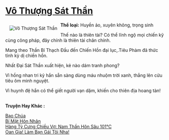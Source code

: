 <a href="https://utruyen.com/truyen/vo-thuong-sat-than/16288/" title="Vô Thượng Sát Thần"><h1>Vô Thượng Sát Thần</h1></a><div style="display:table"><img align="right" style="float: left; padding: 10px;" src="https://utruyen.com/images/story/200x260/vo-thuong-sat-than.jpg" alt="Vô Thượng Sát Thần"><b>Thể loại:</b> Huyền ảo, xuyên không, trọng sinh<p></p>Thế nào là thiên tài? Có thể lĩnh ngộ mọi chiến kỹ cùng công pháp, đây chính là thiên tài chân chính.<p></p>Mang theo Thần Bí Thạch Đầu đến Chiến Hồn đại lục,.Tiêu Phàm đã thức tỉnh kỳ dị chiến hồn. <p></p>Nhất Đại Sát Thần xuất hiện, kẻ nào dám tranh phong?<p></p>Vì hồng nhan tri kỷ hắn sẵn sàng dùng máu nhuộm trời xanh, thẳng lên cửu tiêu ôm minh nguyệt.<p></p>Vì huynh đệ hắn có thể giết người vạn dặm, khiến cho thiên địa hoang tàn!</div><p><br><b>Truyện Hay Khác :</b></p><a href="https://utruyen.com/truyen/bao-chua/17590/" alt="Bạo Chúa">Bạo Chúa</a><br/><a href="https://github.com/quanluxury/ngontinhhot/tree/master/truyenhay/18704/" alt="Bí Mật Hôn Nhân">Bí Mật Hôn Nhân</a><br/><a href="https://github.com/quanluxury/ngontinhhot/tree/master/truyenhay/17398/" alt="Hàng Tỷ Cưng Chiều Vợ: Nam Thần Hôn Sâu 101℃">Hàng Tỷ Cưng Chiều Vợ: Nam Thần Hôn Sâu 101℃</a><br/><a href="https://github.com/quanluxury/ngontinhhot/tree/master/truyenhay/17186/" alt="Oan Gia! Làm Bạn Gái Tôi Nha!">Oan Gia! Làm Bạn Gái Tôi Nha!</a><br/>